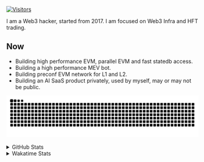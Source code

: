 <!-- markdownlint-disable MD041 MD010 MD033 -->
[![Visitors](https://api.visitorbadge.io/api/daily?path=Akagi201%2FAkagi201&label=Visitors%20Today&countColor=%2337d67a)](https://visitorbadge.io/status?path=Akagi201%2FAkagi201)

I am a Web3 hacker, started from 2017. I am focused on Web3 Infra and HFT trading.

## Now

* Building high performance EVM, parallel EVM and fast statedb access.
* Building a high performance MEV bot.
* Building preconf EVM network for L1 and L2.
* Building an AI SaaS product privately, used by myself, may or may not be public.

[![github contribution grid snake animation](https://raw.githubusercontent.com/Akagi201/Akagi201/output/github-contribution-grid-snake.svg#gh-light-mode-only)](https://github.com/Akagi201)

<details>
<summary>GitHub Stats</summary>
  <a href="https://github.com/Akagi201"><img alt="Profile Detail" src="https://raw.githubusercontent.com/Akagi201/Akagi201/master/profile-summary-card-output/dracula/0-profile-details.svg" /></a>
  <a href="https://github.com/Akagi201"><img alt="Github Stats" src="https://raw.githubusercontent.com/Akagi201/Akagi201/master/profile-summary-card-output/dracula/3-stats.svg" /></a>
  <a href="https://github.com/Akagi201"><img alt="Lang By Commits" src="https://raw.githubusercontent.com/Akagi201/Akagi201/master/profile-summary-card-output/dracula/2-most-commit-language.svg" /></a>
</details>

<details>
<summary>Wakatime Stats</summary>
<br>

<!--START_SECTION:waka-->

```txt
From: 26 November 2024 - To: 03 December 2024

Total Time: 39 hrs 39 mins

Other         17 hrs 39 mins  ███████████░░░░░░░░░░░░░░   44.53 %
Rust          16 hrs 47 mins  ██████████▓░░░░░░░░░░░░░░   42.35 %
Go            1 hr 48 mins    █░░░░░░░░░░░░░░░░░░░░░░░░   04.57 %
sh            1 hr 45 mins    █░░░░░░░░░░░░░░░░░░░░░░░░   04.41 %
TOML          25 mins         ▒░░░░░░░░░░░░░░░░░░░░░░░░   01.05 %
INI           22 mins         ▒░░░░░░░░░░░░░░░░░░░░░░░░   00.95 %
Markdown      14 mins         ░░░░░░░░░░░░░░░░░░░░░░░░░   00.62 %
Cuda          10 mins         ░░░░░░░░░░░░░░░░░░░░░░░░░   00.43 %
JSON          8 mins          ░░░░░░░░░░░░░░░░░░░░░░░░░   00.35 %
Io            5 mins          ░░░░░░░░░░░░░░░░░░░░░░░░░   00.22 %
```

<!--END_SECTION:waka-->

</details>
